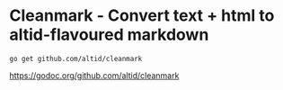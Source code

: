 # Cleanmark - Convert text + html to altid-flavoured markdown

`go get github.com/altid/cleanmark`

https://godoc.org/github.com/altid/cleanmark
